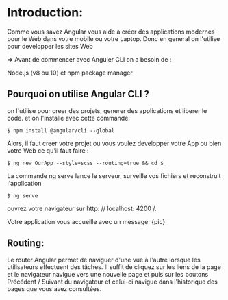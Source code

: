 # Introduction:

Comme vous savez Angular vous aide à créer des applications modernes pour le Web dans votre mobile ou votre Laptop. Donc en general on l'utilise pour developper les sites Web

=> Avant de commencer avec Anguler CLI on a besoin de :

Node.js (v8 ou 10) et npm package manager 

## Pourquoi on utilise Angular CLI ?

on l'utilise pour creer des projets, generer des applications et liberer le code.
et on l'installe avec cette commande:

```
$ npm install @angular/cli --global
```
Alors, il faut creer votre projet ou vous voulez developper votre App ou bien votre Web ce qu'il faut faire :

```
$ ng new OurApp --style=scss --routing=true && cd $_
```
La commande ng serve lance le serveur, surveille vos fichiers et reconstruit l'application

```
$ ng serve
```

ouvrez votre navigateur sur http: // localhost: 4200 /.

Votre application vous accueille avec un message:
{pic}

## Routing:

Le router Angular permet de naviguer d'une vue à l'autre lorsque les utilisateurs effectuent des tâches. 
Il suffit de cliquez sur les liens de la page et le navigateur navigue vers une nouvelle page et puis sur les boutons Précédent / Suivant du navigateur et celui-ci navigue dans l'historique des pages que vous avez consultées.


